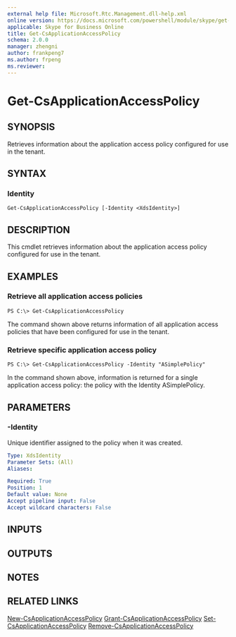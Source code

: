 ```yaml
---
external help file: Microsoft.Rtc.Management.dll-help.xml
online version: https://docs.microsoft.com/powershell/module/skype/get-csapplicationaccesspolicy
applicable: Skype for Business Online
title: Get-CsApplicationAccessPolicy
schema: 2.0.0
manager: zhengni
author: frankpeng7
ms.author: frpeng
ms.reviewer:
---
```


# Get-CsApplicationAccessPolicy

## SYNOPSIS

Retrieves information about the application access policy configured for use in the tenant.

## SYNTAX

### Identity

```
Get-CsApplicationAccessPolicy [-Identity <XdsIdentity>] 
```

## DESCRIPTION

This cmdlet retrieves information about the application access policy configured for use in the tenant.

## EXAMPLES

### Retrieve all application access policies

```
PS C:\> Get-CsApplicationAccessPolicy
```

The command shown above returns information of all application access policies that have been configured for use in the tenant.

### Retrieve specific application access policy

```
PS C:\> Get-CsApplicationAccessPolicy -Identity "ASimplePolicy"
```

In the command shown above, information is returned for a single application access policy: the policy with the Identity ASimplePolicy.


## PARAMETERS

### -Identity

Unique identifier assigned to the policy when it was created.

```yaml
Type: XdsIdentity
Parameter Sets: (All)
Aliases: 

Required: True
Position: 1
Default value: None
Accept pipeline input: False
Accept wildcard characters: False
```

## INPUTS

## OUTPUTS

## NOTES

## RELATED LINKS

[New-CsApplicationAccessPolicy](New-CsApplicationAccessPolicy.md)
[Grant-CsApplicationAccessPolicy](Grant-CsApplicationAccessPolicy.md)
[Set-CsApplicationAccessPolicy](Set-CsApplicationAccessPolicy.md)
[Remove-CsApplicationAccessPolicy](Remove-CsApplicationAccessPolicy.md)

